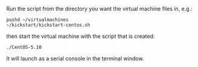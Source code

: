 Run the script from the directory you want the virtual machine files in, e.g.:

	pushd ~/virtualmachines
    ~/kickstart/kickstart-centos.sh

then start the virtual machine with the script that is created:

    ./CentOS-5.10

It will launch as a serial console in the terminal window.
